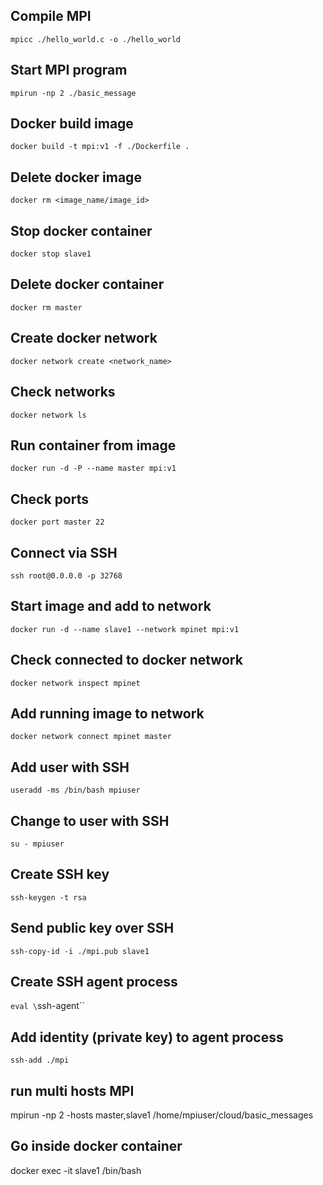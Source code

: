 ## Compile MPI 
`mpicc ./hello_world.c -o ./hello_world`

## Start MPI program
`mpirun -np 2 ./basic_message`

## Docker build image
`docker build -t mpi:v1 -f ./Dockerfile .`

## Delete docker image
`docker rm <image_name/image_id>`

## Stop docker container
`docker stop slave1`

## Delete docker container
`docker rm master`

## Create docker network
`docker network create <network_name>`

## Check networks
`docker network ls`

## Run container from image
`docker run -d -P --name master mpi:v1`

## Check ports
`docker port master 22`

## Connect via SSH
`ssh root@0.0.0.0 -p 32768`

## Start image and add to network
`docker run -d --name slave1 --network mpinet mpi:v1`

## Check connected to docker network
`docker network inspect mpinet`

## Add running image to network
`docker network connect mpinet master`

## Add user with SSH
`useradd -ms /bin/bash mpiuser`

## Change to user with SSH
`su - mpiuser`

## Create SSH key
`ssh-keygen -t rsa`

## Send public key over SSH
`ssh-copy-id -i ./mpi.pub slave1`

## Create SSH agent process
`eval \`ssh-agent\``

## Add identity (private key) to agent process
`ssh-add ./mpi`

## run multi hosts MPI
mpirun -np 2 -hosts master,slave1 /home/mpiuser/cloud/basic_messages

## Go inside docker container
docker exec -it slave1 /bin/bash
